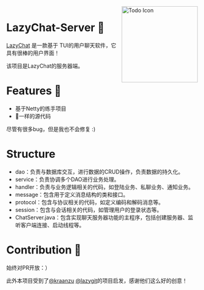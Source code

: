 <img src="https://s1.ax1x.com/2023/03/10/ppu2EAP.png" align="right" alt="Todo Icon" width="200" height="200">

# LazyChat-Server 📨

[LazyChat](https://github.com/Coder-Liuu/LazyChat) 是一款基于 TUI的用户聊天软件，它具有很棒的用户界面！

该项目是LazyChat的服务器端。

# Features 🌟

- 基于Netty的练手项目
- 💩一样的源代码

尽管有很多bug，但是我也不会修复 :)

# Structure

- dao：负责与数据库交互，进行数据的CRUD操作，负责数据的持久化。
- service：负责协调多个DAO进行业务处理。
- handler：负责与业务逻辑相关的代码，如登陆业务、私聊业务、通知业务。
- message：包含用于定义消息结构的类和接口。
- protocol：包含与协议相关的代码，如定义编码和解码消息等。
- session：包含与会话相关的代码，如管理用户的登录状态等。
- ChatServer.java：包含实现聊天服务器功能的主程序，包括创建服务器、监听客户端连接、启动线程等。

# Contribution 🤝

始终对PR开放：）

此外本项目受到了[@kraanzu](https://github.com/kraanzu) [@lazygit](https://github.com/jesseduffield/lazygit)的项目启发，感谢他们这么好的创意！
